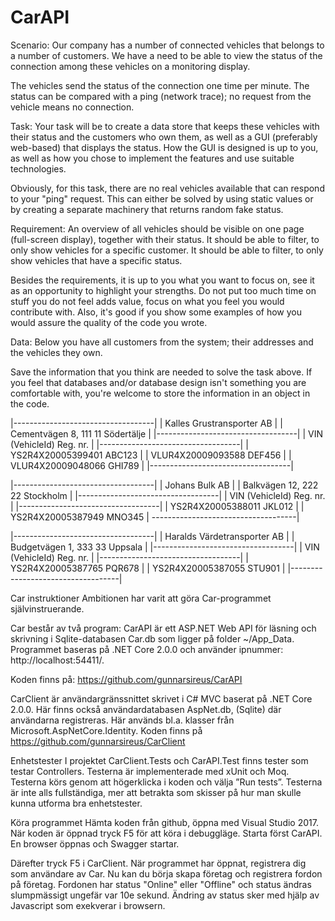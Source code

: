 # CarAPI
Scenario:
Our company has a number of connected vehicles that belongs to a number of customers.
We have a need to be able to view the status of the connection among these vehicles on a monitoring display.

The vehicles send the status of the connection one time per minute.
The status can be compared with a ping (network trace); no request from the vehicle means no connection.

Task:
Your task will be to create a data store that keeps these vehicles with their status and the customers who own them, as well as a GUI (preferably web-based) that displays the status.
How the GUI is designed is up to you, as well as how you chose to implement the features and use suitable technologies.

Obviously, for this task, there are no real vehicles available that can respond to your "ping" request.
This can either be solved by using static values or ​​by creating a separate machinery that returns random fake status.

Requirement:
An overview of all vehicles should be visible on one page (full-screen display), together with their status.
It should be able to filter, to only show vehicles for a specific customer.
It should be able to filter, to only show vehicles that have a specific status.

Besides the requirements, it is up to you what you want to focus on, see it as an opportunity to highlight your strengths.
Do not put too much time on stuff you do not feel adds value, focus on what you feel you would contribute with.
Also, it's good if you show some examples of how you would assure the quality of the code you wrote.

Data:
Below you have all customers from the system; their addresses and the vehicles they own.

Save the information that you think are needed to solve the task above.
If you feel that databases and/or database design isn't something you are comfortable with, you're welcome to store the information in an object in the code.

|-----------------------------------|
| Kalles Grustransporter AB         |
| Cementvägen 8, 111 11 Södertälje  |
|-----------------------------------|
| VIN (VehicleId)       Reg. nr.    |
|-----------------------------------|
| YS2R4X20005399401     ABC123      |
| VLUR4X20009093588     DEF456      |
| VLUR4X20009048066     GHI789      |
|-----------------------------------|

|-----------------------------------|
| Johans Bulk AB                    |
| Balkvägen 12, 222 22 Stockholm    |
|-----------------------------------|
| VIN (VehicleId)       Reg. nr.    |
|-----------------------------------|
| YS2R4X20005388011     JKL012      |
| YS2R4X20005387949     MNO345      |
------------------------------------|

|-----------------------------------|
| Haralds Värdetransporter AB       |
| Budgetvägen 1, 333 33 Uppsala     |
|-----------------------------------|
| VIN (VehicleId)       Reg. nr.    |
|-----------------------------------|
| YS2R4X20005387765     PQR678      |
| YS2R4X20005387055     STU901      |
|-----------------------------------|



Car instruktioner
Ambitionen har varit att göra Car-programmet självinstruerande.
 
Car består av två program:
CarAPI är ett ASP.NET Web  API  för läsning och skrivning i Sqlite-databasen Car.db
som ligger på folder ~/App_Data. Programmet baseras på .NET Core 2.0.0 och använder 
ipnummer: http://localhost:54411/. 

Koden finns på: 
https://github.com/gunnarsireus/CarAPI

CarClient är användargränssnittet skrivet i C# MVC baserat på .NET Core 2.0.0. 
Här finns också användardatabasen AspNet.db, (Sqlite) där användarna registreras. 
Här används bl.a. klasser från  Microsoft.AspNetCore.Identity.
Koden finns på 
https://github.com/gunnarsireus/CarClient

Enhetstester
I projektet CarClient.Tests och CarAPI.Test finns tester som testar Controllers. 
Testerna är implementerade med xUnit och Moq. Testerna körs genom att högerklicka i koden 
och välja ”Run tests”. Testerna är inte alls fullständiga, mer att betrakta som skisser på hur man skulle kunna utforma bra enhetstester.

Köra programmet
Hämta koden från github, öppna med Visual Studio 2017. När koden är öppnad tryck F5 för att 
köra i debuggläge. Starta först CarAPI. En browser öppnas och Swagger startar.

Därefter tryck F5 i CarClient. När programmet har öppnat, registrera dig som användare 
av Car. Nu kan du börja skapa företag och registrera fordon på företag. Fordonen har status "Online" eller "Offline" och status ändras slumpmässigt 
ungefär var 10e sekund. Ändring av status sker med hjälp av Javascript som exekverar i browsern.

